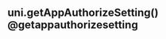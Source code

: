 ## uni.getAppAuthorizeSetting() @getappauthorizesetting

<!-- UTSAPIJSON.getAppAuthorizeSetting.description -->

<!-- UTSAPIJSON.getAppAuthorizeSetting.param -->

<!-- UTSAPIJSON.getAppAuthorizeSetting.returnValue -->

<!-- UTSAPIJSON.getAppAuthorizeSetting.compatibility -->

<!-- UTSAPIJSON.getAppAuthorizeSetting.tutorial -->

<!-- UTSAPIJSON.general_type.name -->

<!-- UTSAPIJSON.general_type.param -->